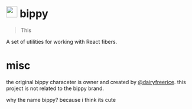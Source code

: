 # <img src="![./.github/assets](https://github.com/aidenybai/bippy/blob/main/.github/assets/bippy.png?raw=true)" width="30" /> bippy

> This

A set of utilities for working with React fibers.

# misc

the original bippy characeter is owner and created by [@dairyfreerice](https://www.instagram.com/dairyfreerice). this project is not related to the bippy brand.

why the name bippy? because i think its cute
